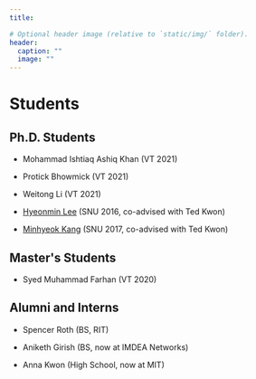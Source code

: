 ```yaml
---
title: 

# Optional header image (relative to `static/img/` folder).
header:
  caption: ""
  image: ""
---
```

# Students

## Ph.D. Students

* Mohammad Ishtiaq Ashiq Khan (VT 2021)

* Protick Bhowmick (VT 2021)

* Weitong Li (VT 2021)

* [Hyeonmin Lee](https://hyeonmin-lee.github.io/) (SNU 2016, co-advised with Ted Kwon)

* [Minhyeok Kang](https://mmlab.snu.ac.kr/~mhkang/) (SNU 2017, co-advised with Ted Kwon)

## Master's Students

* Syed Muhammad Farhan (VT 2020)

## Alumni and Interns

* Spencer Roth (BS, RIT)

* Aniketh Girish (BS, now at IMDEA Networks)

* Anna Kwon (High School, now at MIT)

